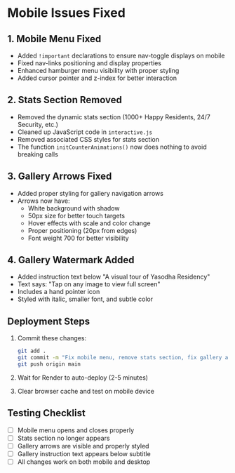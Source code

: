 # Mobile Issues Fixed

## 1. Mobile Menu Fixed
- Added `!important` declarations to ensure nav-toggle displays on mobile
- Fixed nav-links positioning and display properties
- Enhanced hamburger menu visibility with proper styling
- Added cursor pointer and z-index for better interaction

## 2. Stats Section Removed
- Removed the dynamic stats section (1000+ Happy Residents, 24/7 Security, etc.)
- Cleaned up JavaScript code in `interactive.js`
- Removed associated CSS styles for stats section
- The function `initCounterAnimations()` now does nothing to avoid breaking calls

## 3. Gallery Arrows Fixed
- Added proper styling for gallery navigation arrows
- Arrows now have:
  - White background with shadow
  - 50px size for better touch targets
  - Hover effects with scale and color change
  - Proper positioning (20px from edges)
  - Font weight 700 for better visibility

## 4. Gallery Watermark Added
- Added instruction text below "A visual tour of Yasodha Residency"
- Text says: "Tap on any image to view full screen"
- Includes a hand pointer icon
- Styled with italic, smaller font, and subtle color

## Deployment Steps
1. Commit these changes:
   ```bash
   git add .
   git commit -m "Fix mobile menu, remove stats section, fix gallery arrows, add gallery instruction"
   git push origin main
   ```

2. Wait for Render to auto-deploy (2-5 minutes)

3. Clear browser cache and test on mobile device

## Testing Checklist
- [ ] Mobile menu opens and closes properly
- [ ] Stats section no longer appears
- [ ] Gallery arrows are visible and properly styled
- [ ] Gallery instruction text appears below subtitle
- [ ] All changes work on both mobile and desktop